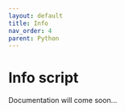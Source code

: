 ```yaml
---
layout: default
title: Info
nav_order: 4
parent: Python
---
```


# Info script

Documentation will come soon...
